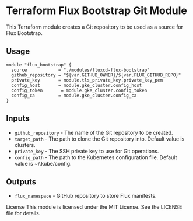 # Terraform Flux Bootstrap Git Module

This Terraform module creates a Git repository to be used as a source for Flux Bootstrap.

## Usage

```hcl
module "flux_bootstrap" {
  source            = "./modules/fluxcd-flux-bootstrap"
  github_repository = "${var.GITHUB_OWNER}/${var.FLUX_GITHUB_REPO}"
  private_key       = module.tls_private_key.private_key_pem
  config_host       = module.gke_cluster.config_host
  config_token       = module.gke_cluster.config_token
  config_ca         = module.gke_cluster.config_ca
}
```

## Inputs

- `github_repository` - The name of the Git repository to be created.
- `target_path` - The path to clone the Git repository into. Default value is clusters.
- `private_key` - The SSH private key to use for Git operations.
- `config_path` - The path to the Kubernetes configuration file. Default value is ~/.kube/config.

## Outputs

- `flux_namespace` - GitHub repository to store Flux manifests.

License
This module is licensed under the MIT License. See the LICENSE file for details.
